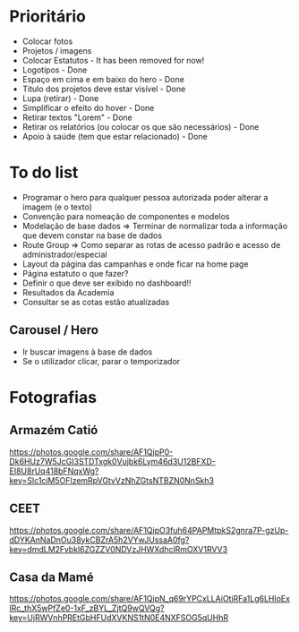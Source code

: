 # Prioritário

- Colocar fotos 
- Projetos / imagens 
- Colocar Estatutos - It has been removed for now! 
- Logotipos - Done
- Espaço em cima e em baixo do hero - Done 
- Título dos projetos deve estar visível - Done
- Lupa (retirar) - Done
- Simplificar o efeito do hover - Done 
- Retirar textos "Lorem" - Done 
- Retirar os relatórios (ou colocar os que são necessários) - Done 
- Apoio à saúde (tem que estar relacionado) - Done 

# To do list 

- Programar o hero para qualquer pessoa autorizada poder alterar a imagem (e o texto)
- Convenção para nomeação de componentes e modelos
- Modelação de base dados => Terminar de normalizar toda a informação que devem constar na base de dados  
- Route Group => Como separar as rotas de acesso padrão e acesso de administrador/especial
- Layout da página das campanhas e onde ficar na home page 
- Página estatuto o que fazer? 
- Definir o que deve ser exibido no dashboard!!
- Resultados da Academia
- Consultar se as cotas estão atualizadas

## Carousel / Hero

- Ir buscar imagens à base de dados
- Se o utilizador clicar, parar o temporizador

# Fotografias

## Armazém Catió
https://photos.google.com/share/AF1QipP0-Dk6HUz7W5JcGI3STDTxgk0Vujbk6Lym46d3U12BFXD-EI8U8rUq418bFNqxWg?key=Slc1cjM5OFlzemRpVGtvVzNhZGtsNTBZN0NnSkh3

## CEET
https://photos.google.com/share/AF1QipO3fuh64PAPMtpkS2gnra7P-gzUp-dDYKAnNaDnOu38ykCBZrA5h2VYwJUssaA0fg?key=dmdLM2Fvbkl6ZGZZV0NDVzJHWXdhclRmOXV1RVV3

## Casa da Mamé
https://photos.google.com/share/AF1QipN_q69rYPCxLLAiOtiRFa1Lg6LHloExlRc_thX5wPfZe0-1xF_zBYL_ZjtQ9wQVQg?key=UjRWVnhPREtGbHFUdXVKNS1tN0E4NXFSOG5qUHhR
